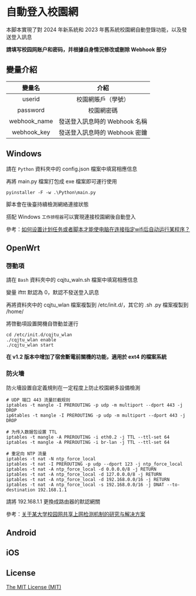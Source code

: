 # 自動登入校園網

本脚本實現了對 2024 年新系統和 2023 年舊系統校園網自動登錄功能，以及發送登入訊息

**請填写校园网账户和密码，并根據自身情況修改或刪除 Webhook 部分**

## 變量介紹

| 變量名 | 介紹 |
| :----: | :----: |
| userid | 校園網賬戶（學號） |
| password | 校園網密碼 |
| webhook_name | 發送登入訊息時的 Webhook 名稱 |
| webhook_key | 發送登入訊息時的 Webhook 密鑰 |

## Windows

請在 `Python` 資料夾中的 config.json 檔案中填寫相應信息

再將 main.py 檔案打包成 exe 檔案即可運行使用

    pyinstaller -F -w .\Python\main.py

脚本會在後臺持續檢測網絡連接狀態

搭配 Windows `工作排程器`可以實現連接校園網後自動登入

參考：[如何设置计划任务或者脚本才能使电脑在连接指定wifi后自动运行某程序？](https://www.zhihu.com/question/50249683)

## OpenWrt

### 啓動項

請在 `Bash` 資料夾中的 cqjtu_waln.sh 檔案中填寫相應信息

變量 ifttt 默認為 0，默認不發送登入訊息

再將資料夾中的 cqjtu_wlan 檔案複製到 /etc/init.d/，其它的 .sh .py 檔案複製到 /home/

將啓動項設置開機自啓動並運行

    cd /etc/init.d/cqjtu_wlan
    ./cqjtu_wlan enable
    ./cqjtu_wlan start

**在 v1.2 版本中增加了宿舍斷電前關機的功能，適用於 ext4 的檔案系統**

### 防火墻

防火墻設置自定義規則在一定程度上防止校園網多設備檢測

    # UDP 端口 443 流量拦截规则
    iptables -t mangle -I PREROUTING -p udp -m multiport --dport 443 -j DROP
    ip6tables -t mangle -I PREROUTING -p udp -m multiport --dport 443 -j DROP
    
    # 为传入数据包设置 TTL
    iptables -t mangle -A PREROUTING -i eth0.2 -j TTL --ttl-set 64
    iptables -t mangle -A PREROUTING -i br-lan -j TTL --ttl-set 64
    
    # 重定向 NTP 流量
    iptables -t nat -N ntp_force_local
    iptables -t nat -I PREROUTING -p udp --dport 123 -j ntp_force_local
    iptables -t nat -A ntp_force_local -d 0.0.0.0/8 -j RETURN
    iptables -t nat -A ntp_force_local -d 127.0.0.0/8 -j RETURN
    iptables -t nat -A ntp_force_local -d 192.168.0.0/16 -j RETURN
    iptables -t nat -A ntp_force_local -s 192.168.0.0/16 -j DNAT --to-destination 192.168.1.1

請將 192.168.1.1 更換成路由器的默認網關

參考：[关于某大学校园网共享上网检测机制的研究与解决方案](https://www.sunbk201.site/posts/crack-campus-network)

## Android

## iOS

## License

[The MIT License (MIT)](https://github.com/finn-chan/cqjtu_wlan/blob/master/LICENSE)
